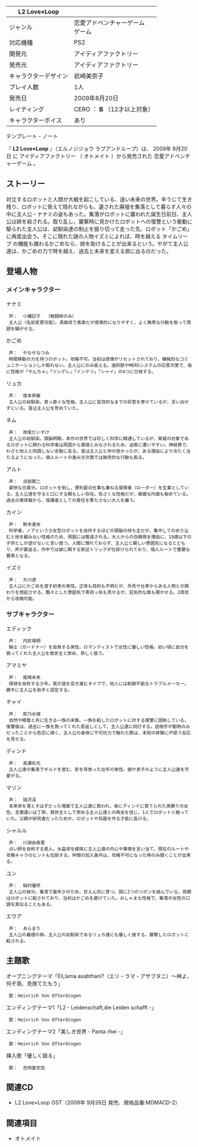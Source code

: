 |  L2 Love×Loop  ||
|---|---|
|ジャンル  |  恋愛アドベンチャーゲーム   <br>ゲーム  |
|対応機種  |  PS2   |
|開発元  |  アイディアファクトリー   |
|発売元  |  アイディアファクトリー   |
|キャラクターデザイン  |  岩崎美奈子   |
|プレイ人数  |  1人   |
|発売日  |  2009年8月20日   |
|レイティング  |  CERO  ：  **B** （12才以上対象）   |
|キャラクターボイス  |  あり   |
テンプレート  \-  ノート  
  
『 **L2 Love×Loop** 』（エルノジジョウ ラブアンドループ）は、  2009年  8月20日  に  アイディアファクトリー  （
オトメイト  ）から発売された  恋愛アドベンチャーゲーム  。

##  ストーリー  

対立するロボットと人間が大戦を起こしている、遠い未来の世界。辛うじて生き残り、ロボットに脅えて隠れながらも、遺された廃墟を集落として暮らす人々の中に主人公・ナナミの姿もあった。集落がロボットに襲われた誕生日前日、主人公は姉を殺される。取り乱し、襲撃時に見かけたロボットへの復讐という衝動に駆られた主人公は、幼馴染達の制止を振り切って走った先、ロボット「かごめ」に再度出会う。そこに現れた謎の人物イズミによれば、時を越える
タイムリープ  の機能も備わるかごめなら、姉を助けることが出来るという。やがて主人公達は、かごめの力で時を越え、過去と未来を変える旅に出るのだった。

##  登場人物  

###  メインキャラクター  

ナナミ

     声：  小幡記子  （戦闘時のみ） 
     主人公（名前変更可能）。真面目で素直だが感情的になりやすく、よく無茶な行動を取って周囲を騒がせる。 
かごめ

     声：  やなせなつみ 
     時間移動の力を持つロボット。攻略不可。当初は感情がリセットされており、機械的なコミュニケーションしか取れない。主人公にのみ扱える。選択肢やMERSシステムの応答次第で、後に性格が「やんちゃ」「ツンデレ」「インテリ」「シャイ」の4つに分岐する。 
リュカ

     声：  徳本恭敏 
     主人公の幼馴染。真っ直ぐな性格。主人公に盲目的なまでの好意を寄せているが、言い出せずにいる。昔は主人公を苛めていた。 
ネム

     声：  岸尾だいすけ 
     主人公の幼馴染。頭脳明晰。本作の世界では珍しく科学に精通しているが、脅威の対象であるロボットに関わる科学者は周囲から異端とみなされるため、迫害に遭いやすい。神経質で、わざと他人と同調しない言動に走る。昔は主人公と仲が良かったが、ある理由により冷たく当たるようになった。個人ルートの進み方次第では猟奇的な行動も取る。 
アルト

     声：  浜田賢二 
     豪快な兄貴分。ロボットを倒し、便利屋の仕事も兼ねる冒険者（ローダー）を生業としている。主人公達を守ると口にする頼もしい存在。気さくな性格だが、複雑な内面も秘めている。過去の実体験から、保護者としての責任を果たさない大人を嫌う。 
カイン

     声：  鈴木達央 
     科学者。ノアという少女型ロボットを自作するほどの頭脳の持ち主だが、集中してのめり込むと他を顧みない性格のため、周囲には敬遠される。大人からの白眼視を理由に、19歳以下の子供としか話せないと言い放つ。人間に慣れておらず、主人公と親しい雰囲気になるとどもり、声が裏返る。作中では彼に関する叙述トリックが仕掛けられており、個人ルートで重要な要素となる。 
イズミ

     声：  大川透 
     主人公にかごめを渡す初老の男性。正体も目的も不明だが、外見や仕草からある人物との関わりを想起させる。飄々とした雰囲気で茶目っ気も見せるが、狂気的な面も覗かせる。2周目から攻略可能。 

###  サブキャラクター  

エディック

     声：  内匠靖明 
     騎士（ガードナー）を自負する男性。ロマンティストで女性に優しい性格。幼い頃に自分を救ってくれた主人公を救世主と崇め、恭しく扱う。 
アマミヤ

     声：  尾崎未來 
     探偵を自称する少年。我が道を突き進むタイプで、他人には制御不能なトラブルメーカー。勝手に主人公を助手と認定する。 
チャイ

     声：  萩乃水城 
     自然や精霊と共に生きる一族の末裔。一族を殺したロボットに対する復讐に固執している。復讐後は、過去に一族を救ってくれた恩返しとして、主人公達に同行する。話相手が動物のみだったことから色恋に疎く、主人公の身体に不可抗力で触れた際は、未知の体験に戸惑う反応を見せる。 
ディンド

     声：  高瀬右光 
     主人公達の集落でギルドを営む、影を背負った壮年の男性。娘や息子のように主人公達を可愛がる。 
マリン

     声：  瑞沢渓 
     本来命を落とすはずだった場面で主人公達に救われ、後にディンドに育てられた男勝りの女性。言葉遣いは丁寧。救世主として崇める主人公達との再会を信じ、1人でロボットと戦っていた。父親が研究者だったためか、ロボットや兵器を作る才能に長ける。 
シャルル

     声：  川淵由香里 
     占い師を自称する美人。水晶球を媒体に主人公達の内心や事情を言い当て、現在のルートや攻略キャラのヒントも伝授する。仲間の加入条件は、攻略不可になった時のみ聞くことが出来る。 
ユン

     声：  稲村優奈 
     主人公の妹分。集落で最年少のため、甘えん坊に育つ。頭に2つのリボンを結んでいる。両親はロボットに殺されており、当初はかごめを避けていた。おしゃまな性格で、集落の女性の口調を真似ることもある。 
エウア

     声：  あらまり 
     主人公の義理の姉。主人公の幼馴染であるリュカ達にも優しく接する。襲撃したロボットに殺される。 

##  主題歌  

オープニングテーマ「Eli,lama asabthani?（エリ・ラマ・アサブタニ）〜神よ、何ぞ我、見捨てたもう」

     歌：Heinrich Von Ofterdingen 
エンディングテーマ1「L2 - Leidenschaft,die Leiden schafft -」

     歌：Heinrich Von Ofterdingen 
エンディングテーマ2「美しき世界 - Panta rhei -」

     歌：Heinrich Von Ofterdingen 
挿入歌「優しく廻る」

     歌：  吉岡亜衣加 

##  関連CD  

  * L2 Love×Loop OST（2009年  9月26日  発売、規格品番:MDMACD-2） 

##  関連項目  

  * オトメイト 

